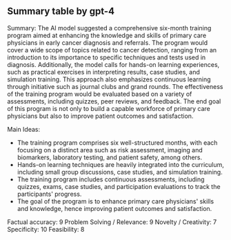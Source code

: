 ## Summary table by gpt-4
Summary: 
The AI model suggested a comprehensive six-month training program aimed at enhancing the knowledge and skills of primary care physicians in early cancer diagnosis and referrals. The program would cover a wide scope of topics related to cancer detection, ranging from an introduction to its importance to specific techniques and tests used in diagnosis. Additionally, the model calls for hands-on learning experiences, such as practical exercises in interpreting results, case studies, and simulation training. This approach also emphasizes continuous learning through initiative such as journal clubs and grand rounds. The effectiveness of the training program would be evaluated based on a variety of assessments, including quizzes, peer reviews, and feedback. The end goal of this program is not only to build a capable workforce of primary care physicians but also to improve patient outcomes and satisfaction.

Main Ideas: 
- The training program comprises six well-structured months, with each focusing on a distinct area such as risk assessment, imaging and biomarkers, laboratory testing, and patient safety, among others.
- Hands-on learning techniques are heavily integrated into the curriculum, including small group discussions, case studies, and simulation training.
- The training program includes continuous assessments, including quizzes, exams, case studies, and participation evaluations to track the participants' progress.
- The goal of the program is to enhance primary care physicians' skills and knowledge, hence improving patient outcomes and satisfaction.

Factual accuracy: 9
Problem Solving / Relevance: 9
Novelty / Creativity: 7
Specificity: 10
Feasibility: 8